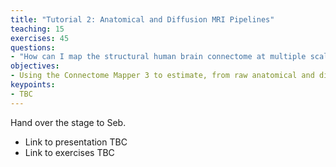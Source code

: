 ```yaml
---
title: "Tutorial 2: Anatomical and Diffusion MRI Pipelines"
teaching: 15
exercises: 45
questions:
- "How can I map the structural human brain connectome at multiple scales from MRI?"
objectives:
- Using the Connectome Mapper 3 to estimate, from raw anatomical and diffusion MRI, brain parcellation at multiple scales and the corresponding structural connectivity matrices
keypoints:
- TBC
---
```


Hand over the stage to Seb.

- Link to presentation TBC
- Link to exercises TBC
